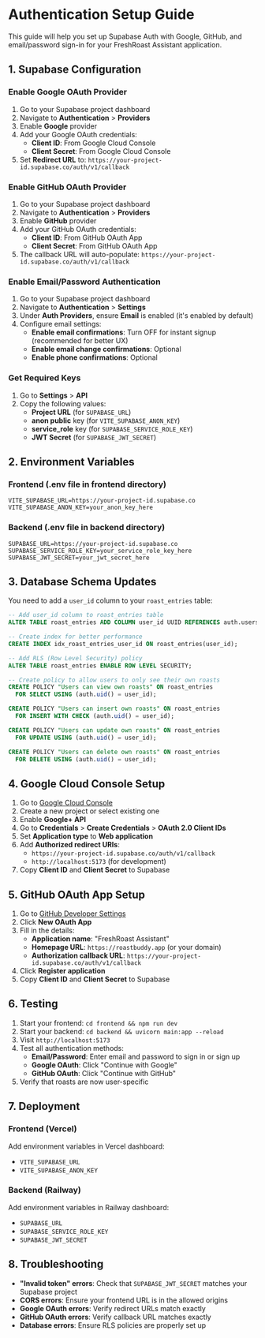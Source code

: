 # Authentication Setup Guide

This guide will help you set up Supabase Auth with Google, GitHub, and email/password sign-in for your FreshRoast Assistant application.

## 1. Supabase Configuration

### Enable Google OAuth Provider

1. Go to your Supabase project dashboard
2. Navigate to **Authentication** > **Providers**
3. Enable **Google** provider
4. Add your Google OAuth credentials:
   - **Client ID**: From Google Cloud Console
   - **Client Secret**: From Google Cloud Console
5. Set **Redirect URL** to: `https://your-project-id.supabase.co/auth/v1/callback`

### Enable GitHub OAuth Provider

1. Go to your Supabase project dashboard
2. Navigate to **Authentication** > **Providers**
3. Enable **GitHub** provider
4. Add your GitHub OAuth credentials:
   - **Client ID**: From GitHub OAuth App
   - **Client Secret**: From GitHub OAuth App
5. The callback URL will auto-populate: `https://your-project-id.supabase.co/auth/v1/callback`

### Enable Email/Password Authentication

1. Go to your Supabase project dashboard
2. Navigate to **Authentication** > **Settings**
3. Under **Auth Providers**, ensure **Email** is enabled (it's enabled by default)
4. Configure email settings:
   - **Enable email confirmations**: Turn OFF for instant signup (recommended for better UX)
   - **Enable email change confirmations**: Optional
   - **Enable phone confirmations**: Optional

### Get Required Keys

1. Go to **Settings** > **API**
2. Copy the following values:
   - **Project URL** (for `SUPABASE_URL`)
   - **anon public** key (for `VITE_SUPABASE_ANON_KEY`)
   - **service_role** key (for `SUPABASE_SERVICE_ROLE_KEY`)
   - **JWT Secret** (for `SUPABASE_JWT_SECRET`)

## 2. Environment Variables

### Frontend (.env file in frontend directory)
```env
VITE_SUPABASE_URL=https://your-project-id.supabase.co
VITE_SUPABASE_ANON_KEY=your_anon_key_here
```

### Backend (.env file in backend directory)
```env
SUPABASE_URL=https://your-project-id.supabase.co
SUPABASE_SERVICE_ROLE_KEY=your_service_role_key_here
SUPABASE_JWT_SECRET=your_jwt_secret_here
```

## 3. Database Schema Updates

You need to add a `user_id` column to your `roast_entries` table:

```sql
-- Add user_id column to roast_entries table
ALTER TABLE roast_entries ADD COLUMN user_id UUID REFERENCES auth.users(id);

-- Create index for better performance
CREATE INDEX idx_roast_entries_user_id ON roast_entries(user_id);

-- Add RLS (Row Level Security) policy
ALTER TABLE roast_entries ENABLE ROW LEVEL SECURITY;

-- Create policy to allow users to only see their own roasts
CREATE POLICY "Users can view own roasts" ON roast_entries
  FOR SELECT USING (auth.uid() = user_id);

CREATE POLICY "Users can insert own roasts" ON roast_entries
  FOR INSERT WITH CHECK (auth.uid() = user_id);

CREATE POLICY "Users can update own roasts" ON roast_entries
  FOR UPDATE USING (auth.uid() = user_id);

CREATE POLICY "Users can delete own roasts" ON roast_entries
  FOR DELETE USING (auth.uid() = user_id);
```

## 4. Google Cloud Console Setup

1. Go to [Google Cloud Console](https://console.cloud.google.com/)
2. Create a new project or select existing one
3. Enable **Google+ API**
4. Go to **Credentials** > **Create Credentials** > **OAuth 2.0 Client IDs**
5. Set **Application type** to **Web application**
6. Add **Authorized redirect URIs**:
   - `https://your-project-id.supabase.co/auth/v1/callback`
   - `http://localhost:5173` (for development)
7. Copy **Client ID** and **Client Secret** to Supabase

## 5. GitHub OAuth App Setup

1. Go to [GitHub Developer Settings](https://github.com/settings/developers)
2. Click **New OAuth App**
3. Fill in the details:
   - **Application name**: "FreshRoast Assistant"
   - **Homepage URL**: `https://roastbuddy.app` (or your domain)
   - **Authorization callback URL**: `https://your-project-id.supabase.co/auth/v1/callback`
4. Click **Register application**
5. Copy **Client ID** and **Client Secret** to Supabase

## 6. Testing

1. Start your frontend: `cd frontend && npm run dev`
2. Start your backend: `cd backend && uvicorn main:app --reload`
3. Visit `http://localhost:5173`
4. Test all authentication methods:
   - **Email/Password**: Enter email and password to sign in or sign up
   - **Google OAuth**: Click "Continue with Google"
   - **GitHub OAuth**: Click "Continue with GitHub"
5. Verify that roasts are now user-specific

## 7. Deployment

### Frontend (Vercel)
Add environment variables in Vercel dashboard:
- `VITE_SUPABASE_URL`
- `VITE_SUPABASE_ANON_KEY`

### Backend (Railway)
Add environment variables in Railway dashboard:
- `SUPABASE_URL`
- `SUPABASE_SERVICE_ROLE_KEY`
- `SUPABASE_JWT_SECRET`

## 8. Troubleshooting

- **"Invalid token" errors**: Check that `SUPABASE_JWT_SECRET` matches your Supabase project
- **CORS errors**: Ensure your frontend URL is in the allowed origins
- **Google OAuth errors**: Verify redirect URLs match exactly
- **GitHub OAuth errors**: Verify callback URL matches exactly
- **Database errors**: Ensure RLS policies are properly set up
